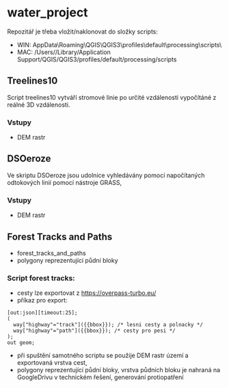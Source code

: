 # water_project
Repozitář je třeba vložit/naklonovat do složky scripts:
- WIN: AppData\Roaming\QGIS\QGIS3\profiles\default\processing\scripts\
- MAC: /Users/<username>/Library/Application Support/QGIS/QGIS3/profiles/default/processing/scripts


## Treelines10
Script treelines10 vytváří stromové linie po určité vzdálenosti vypočítáné z reálné 3D vzdálenosti.

### Vstupy
- DEM rastr


## DSOeroze
Ve skriptu DSOeroze jsou udolnice vyhledávány pomocí napočítaných odtokových linií pomocí nástroje GRASS, 

### Vstupy
- DEM rastr


## Forest Tracks and Paths
- forest_tracks_and_paths
- polygony reprezentující půdní bloky


### Script forest tracks: 

- cesty lze exportovat z  https://overpass-turbo.eu/
- příkaz pro export:
```
[out:json][timeout:25];
(
  way["highway"="track"]({{bbox}}); /* lesni cesty a polnacky */
  way["highway"="path"]({{bbox}}); /* cesty pro pesi */
);
out geom;
```
- při spuštění samotného scriptu se použije DEM rastr území a exportovaná vrstva cest, 
- polygony reprezentující půdní bloky, vrstva půdních bloku je nahraná na GoogleDrivu v technickém řešení, generování protiopatření